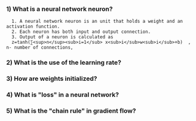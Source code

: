 ### 1) What is a neural network neuron? <br />
      1. A neural network neuron is an unit that holds a weight and an activation function. 
      2. Each neuron has both input and output connection. 
      3. Output of a neuron is calculated as 
      z=tanh(∑<sup>n</sup><sub>i=1</sub> x<sub>i</sub>w<sub>i</sub>+b)  , n- number of connections, 


### 2) What is the use of the learning rate?



### 3) How are weights initialized?



### 4) What is "loss" in a neural network?



### 5)  What is the "chain rule" in gradient flow?



